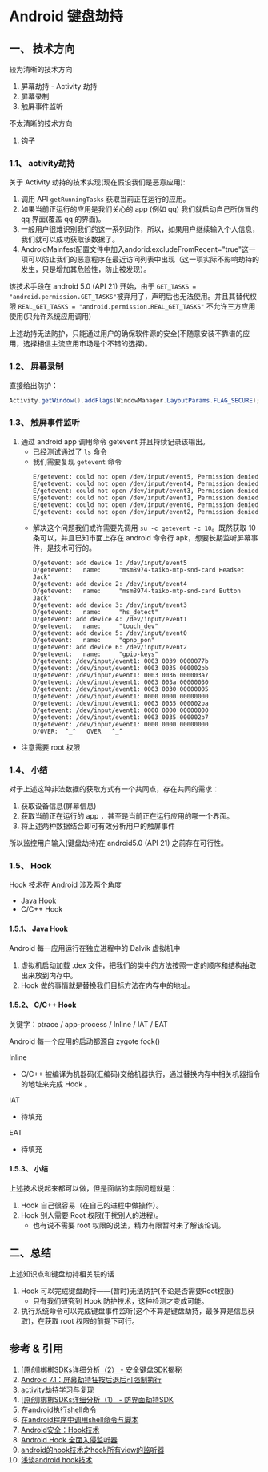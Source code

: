 # Android 键盘劫持

## 一、 技术方向
较为清晰的技术方向
1. 屏幕劫持 - Activity 劫持
2. 屏幕录制
3. 触屏事件监听

不太清晰的技术方向
1. 钩子

### 1.1、 activity劫持
关于 Activity 劫持的技术实现(现在假设我们是恶意应用):
1. 调用 API `getRunningTasks` 获取当前正在运行的应用。
2. 如果当前正运行的应用是我们关心的 app (例如 qq) 我们就启动自己所仿冒的 qq 界面(覆盖 qq 的界面)。
3. 一般用户很难识别我们的这一系列动作，所以，如果用户继续输入个人信息，我们就可以成功获取该数据了。
4. AndroidMainfest配置文件中加入andorid:excludeFromRecent="true"这一项可以防止我们的恶意程序在最近访问列表中出现（这一项实际不影响劫持的发生，只是增加其危险性，防止被发现）。

该技术手段在 android 5.0 (API 21) 开始，由于 `GET_TASKS = "android.permission.GET_TASKS"`被弃用了，声明后也无法使用。并且其替代权限 `REAL_GET_TASKS = "android.permission.REAL_GET_TASKS"` 不允许三方应用使用(只允许系统应用调用)

上述劫持无法防护，只能通过用户的确保软件源的安全(不随意安装不靠谱的应用，选择相信主流应用市场是个不错的选择)。

### 1.2、 屏幕录制
直接给出防护：
```java
Activity.getWindow().addFlags(WindowManager.LayoutParams.FLAG_SECURE);
```

### 1.3、 触屏事件监听
1. 通过 android app 调用命令 getevent 并且持续记录该输出。
    - 已经测试通过了 `ls` 命令
    - 我们需要复现 `getevent` 命令
        ```terminal
        E/getevent: could not open /dev/input/event5, Permission denied
        E/getevent: could not open /dev/input/event4, Permission denied
        E/getevent: could not open /dev/input/event3, Permission denied
        E/getevent: could not open /dev/input/event1, Permission denied
        E/getevent: could not open /dev/input/event0, Permission denied
        E/getevent: could not open /dev/input/event2, Permission denied
        ```
    - 解决这个问题我们或许需要先调用 `su -c getevent -c 10`。既然获取 10 条可以，并且已知市面上存在 android 命令行 apk，想要长期监听屏幕事件，是技术可行的。
        ```terminal
        D/getevent: add device 1: /dev/input/event5
        D/getevent:   name:     "msm8974-taiko-mtp-snd-card Headset Jack"
        D/getevent: add device 2: /dev/input/event4
        D/getevent:   name:     "msm8974-taiko-mtp-snd-card Button Jack"
        D/getevent: add device 3: /dev/input/event3
        D/getevent:   name:     "hs_detect"
        D/getevent: add device 4: /dev/input/event1
        D/getevent:   name:     "touch_dev"
        D/getevent: add device 5: /dev/input/event0
        D/getevent:   name:     "qpnp_pon"
        D/getevent: add device 6: /dev/input/event2
        D/getevent:   name:     "gpio-keys"
        D/getevent: /dev/input/event1: 0003 0039 0000077b
        D/getevent: /dev/input/event1: 0003 0035 000002bb
        D/getevent: /dev/input/event1: 0003 0036 000003a7
        D/getevent: /dev/input/event1: 0003 003a 00000030
        D/getevent: /dev/input/event1: 0003 0030 00000005
        D/getevent: /dev/input/event1: 0000 0000 00000000
        D/getevent: /dev/input/event1: 0003 0035 000002ba
        D/getevent: /dev/input/event1: 0000 0000 00000000
        D/getevent: /dev/input/event1: 0003 0035 000002b7
        D/getevent: /dev/input/event1: 0000 0000 00000000
        D/OVER:  ^_^   OVER   ^_^
        ```
- 注意需要 root 权限

### 1.4、 小结
对于上述这种非法数据的获取方式有一个共同点，存在共同的需求：
1. 获取设备信息(屏幕信息)
2. 获取当前正在运行的 app ，甚至是当前正在运行应用的哪一个界面。
3. 将上述两种数据结合即可有效分析用户的触屏事件

所以监控用户输入(键盘劫持)在 android5.0 (API 21) 之前存在可行性。

### 1.5、 Hook
Hook 技术在 Android 涉及两个角度
- Java Hook
- C/C++ Hook

#### 1.5.1、 Java Hook
Android 每一应用运行在独立进程中的 Dalvik 虚拟机中
1. 虚拟机启动加载 .dex 文件，把我们的类中的方法按照一定的顺序和结构抽取出来放到内存中。
2. Hook 做的事情就是替换我们目标方法在内存中的地址。

#### 1.5.2、 C/C++ Hook
关键字：ptrace / app-process / Inline / IAT / EAT

Android 每一个应用的启动都源自 zygote fock()

Inline
- C/C++ 被编译为机器码(汇编码)交给机器执行，通过替换内存中相关机器指令的地址来完成 Hook 。

IAT
- 待填充

EAT
- 待填充

#### 1.5.3、 小结
上述技术说起来都可以做，但是面临的实际问题就是：
1. Hook 自己很容易（在自己的进程中做操作）。
2. Hook 别人需要 Root 权限(干扰别人的进程)。
    - 也有说不需要 root 权限的说法，精力有限暂时未了解该论调。


## 二、总结
上述知识点和键盘劫持相关联的话
1. Hook 可以完成键盘劫持——(暂时)无法防护(不论是否需要Root权限)
    - 只有我们研究到 Hook 防护技术，这种检测才变成可能。
2. 执行系统命令可以完成键盘事件监听(这个不算是键盘劫持，最多算是信息获取)，在获取 root 权限的前提下可行。

## 参考 & 引用
1. [[原创]梆梆SDKs详细分析（2） - 安全键盘SDK揭秘 ](https://bbs.pediy.com/thread-207793.htm)
2. [Android 7.1：屏幕劫持狂按后退后可强制执行](http://android.tgbus.com/news/news/201707/562138.shtml)
3. [activity劫持学习与复现 ](http://blog.csdn.net/u012195899/article/details/70172241)
4. [[原创]梆梆SDKs详细分析（1） - 防界面劫持SDK ](https://bbs.pediy.com/thread-207676.htm)
5. [ 在android执行shell命令](http://www.cnblogs.com/zhengwenwei/archive/2011/08/16/2141642.html)
6. [在android程序中调用shell命令与脚本](http://blog.csdn.net/u012457196/article/details/42346081)
7. [Android安全：Hook技术](http://blog.csdn.net/p106786860/article/details/52213695)
8. [Android Hook 全面入侵监听器](http://www.jianshu.com/p/3f15352e4221)
9. [android的hook技术之hook所有view的监听器](http://blog.csdn.net/zhongwn/article/details/54381337)
10. [浅谈android hook技术](http://jaq.alibaba.com/community/art/show?articleid=809)
